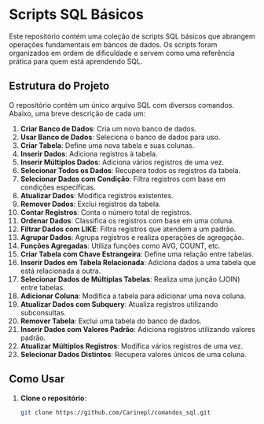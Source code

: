 # Scripts SQL Básicos

Este repositório contém uma coleção de scripts SQL básicos que abrangem operações fundamentais em bancos de dados. Os scripts foram organizados em ordem de dificuldade e servem como uma referência prática para quem está aprendendo SQL.

## Estrutura do Projeto

O repositório contém um único arquivo SQL com diversos comandos. Abaixo, uma breve descrição de cada um:

1. **Criar Banco de Dados**: Cria um novo banco de dados.
2. **Usar Banco de Dados**: Seleciona o banco de dados para uso.
3. **Criar Tabela**: Define uma nova tabela e suas colunas.
4. **Inserir Dados**: Adiciona registros à tabela.
5. **Inserir Múltiplos Dados**: Adiciona vários registros de uma vez.
6. **Selecionar Todos os Dados**: Recupera todos os registros da tabela.
7. **Selecionar Dados com Condição**: Filtra registros com base em condições específicas.
8. **Atualizar Dados**: Modifica registros existentes.
9. **Remover Dados**: Exclui registros da tabela.
10. **Contar Registros**: Conta o número total de registros.
11. **Ordenar Dados**: Classifica os registros com base em uma coluna.
12. **Filtrar Dados com LIKE**: Filtra registros que atendem a um padrão.
13. **Agrupar Dados**: Agrupa registros e realiza operações de agregação.
14. **Funções Agregadas**: Utiliza funções como AVG, COUNT, etc.
15. **Criar Tabela com Chave Estrangeira**: Define uma relação entre tabelas.
16. **Inserir Dados em Tabela Relacionada**: Adiciona dados a uma tabela que está relacionada a outra.
17. **Selecionar Dados de Múltiplas Tabelas**: Realiza uma junção (JOIN) entre tabelas.
18. **Adicionar Coluna**: Modifica a tabela para adicionar uma nova coluna.
19. **Atualizar Dados com Subquery**: Atualiza registros utilizando subconsultas.
20. **Remover Tabela**: Exclui uma tabela do banco de dados.
21. **Inserir Dados com Valores Padrão**: Adiciona registros utilizando valores padrão.
22. **Atualizar Múltiplos Registros**: Modifica vários registros de uma vez.
23. **Selecionar Dados Distintos**: Recupera valores únicos de uma coluna.

## Como Usar

1. **Clone o repositório**:
   ```bash
   git clone https://github.com/Carinepl/comandos_sql.git
